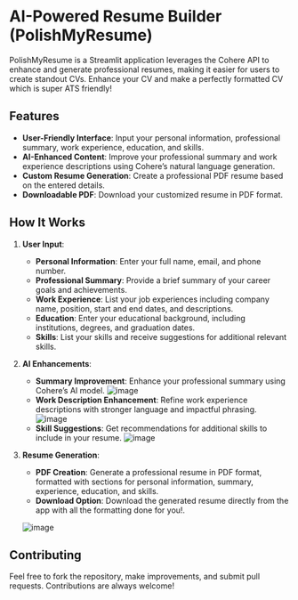 

# AI-Powered Resume Builder (PolishMyResume)

 PolishMyResume is a Streamlit application leverages the Cohere API to enhance and generate professional resumes, making it easier for users to create standout CVs. Enhance your CV and make a perfectly formatted CV  which is super ATS friendly!

## Features

- **User-Friendly Interface**: Input your personal information, professional summary, work experience, education, and skills.
- **AI-Enhanced Content**: Improve your professional summary and work experience descriptions using Cohere’s natural language generation.
- **Custom Resume Generation**: Create a professional PDF resume based on the entered details.
- **Downloadable PDF**: Download your customized resume in PDF format.

## How It Works

1. **User Input**:
   - **Personal Information**: Enter your full name, email, and phone number.
   - **Professional Summary**: Provide a brief summary of your career goals and achievements.
   - **Work Experience**: List your job experiences including company name, position, start and end dates, and descriptions.
   - **Education**: Enter your educational background, including institutions, degrees, and graduation dates.
   - **Skills**: List your skills and receive suggestions for additional relevant skills.

2. **AI Enhancements**:
   - **Summary Improvement**: Enhance your professional summary using Cohere’s AI model.
    ![image](https://github.com/user-attachments/assets/9c03c304-7e98-472f-93e0-5db6dd40fea9)
   - **Work Description Enhancement**: Refine work experience descriptions with stronger language and impactful phrasing.
    ![image](https://github.com/user-attachments/assets/6bc80a80-0017-4599-9a8e-62aad490cd63)
   - **Skill Suggestions**: Get recommendations for additional skills to include in your resume.
     ![image](https://github.com/user-attachments/assets/79e6d404-564e-4a69-a52c-7ebf87a13404)



3. **Resume Generation**:
   - **PDF Creation**: Generate a professional resume in PDF format, formatted with sections for personal information, summary, experience, education, and skills.
   - **Download Option**: Download the generated resume directly from the app with all the formatting done for you!.
     
    ![image](https://github.com/user-attachments/assets/2f3000cb-b7b1-46a8-9446-3f989650cfe5)

## Contributing

Feel free to fork the repository, make improvements, and submit pull requests. Contributions are always welcome!

